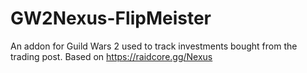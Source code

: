 # GW2Nexus-FlipMeister
An addon for Guild Wars 2 used to track investments bought from the trading post. Based on https://raidcore.gg/Nexus
